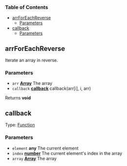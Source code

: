 <!-- Generated by documentation.js. Update this documentation by updating the source code. -->

### Table of Contents

-   [arrForEachReverse][1]
    -   [Parameters][2]
-   [callback][3]
    -   [Parameters][4]

## arrForEachReverse

Iterate an array in reverse.

### Parameters

-   `arr` **[Array][5]** The array
-   `callback` **[callback][6]** callback(arr[i], i, arr)

Returns **void** 

## callback

Type: [Function][7]

### Parameters

-   `element` **any** The current element
-   `index` **[number][8]** The current element's index in the array
-   `array` **[Array][5]** The array

[1]: #arrforeachreverse

[2]: #parameters

[3]: #callback

[4]: #parameters-1

[5]: https://developer.mozilla.org/docs/Web/JavaScript/Reference/Global_Objects/Array

[6]: #callback

[7]: https://developer.mozilla.org/docs/Web/JavaScript/Reference/Statements/function

[8]: https://developer.mozilla.org/docs/Web/JavaScript/Reference/Global_Objects/Number
